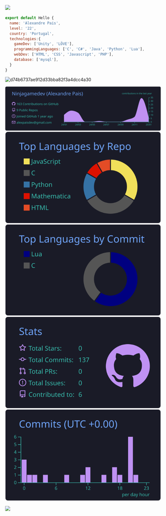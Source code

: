 ![](https://komarev.com/ghpvc/?username=Ninjagamedev&color=red&style=for-the-badge)

```js
export default Hello {
  name: 'Alexandre Pais',
  level: '22',
  country: 'Portugal',
  technologies:{
    gameDev: ['Unity', 'LÖVE'],
    programmingLanguages: ['C', 'C#', 'Java', 'Python', 'Lua'],
    webDev: ['HTML', 'CSS', 'Javascript', 'PHP'],
    database: ['mysql'],
  }
}
```
![d74b6737ae912d33bba82f3a4dcc4a30](https://github.com/Ninjagamedev/Ninjagamedev/assets/128500270/f2c994dc-a16b-498b-8742-6828f3561f6d)

  [![](https://raw.githubusercontent.com/Ninjagamedev/Ninjagamedev/main/profile-summary-card-output/tokyonight/0-profile-details.svg)](https://github.com/vn7n24fzkq/github-profile-summary-cards)
  [![](https://raw.githubusercontent.com/Ninjagamedev/Ninjagamedev/main/profile-summary-card-output/tokyonight/1-repos-per-language.svg)](https://github.com/vn7n24fzkq/github-profile-summary-cards)
  [![](https://raw.githubusercontent.com/Ninjagamedev/Ninjagamedev/main/profile-summary-card-output/tokyonight/2-most-commit-language.svg)](https://github.com/vn7n24fzkq/github-profile-summary-cards)
  [![](https://raw.githubusercontent.com/Ninjagamedev/Ninjagamedev/main/profile-summary-card-output/tokyonight/3-stats.svg)](https://github.com/vn7n24fzkq/github-profile-summary-cards) 
  [![](https://raw.githubusercontent.com/Ninjagamedev/Ninjagamedev/main/profile-summary-card-output/tokyonight/4-productive-time.svg)](https://github.com/vn7n24fzkq/github-profile-summary-cards)
  
<p align="left">
  <img src="https://skillicons.dev/icons?i=c,java,unity,html,css,bootstrap,mysql,git,linux,linkedin,discord,unity,vscode,lua,python">
</p>
